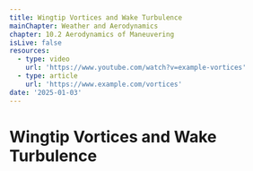 ```yaml
---
title: Wingtip Vortices and Wake Turbulence
mainChapter: Weather and Aerodynamics
chapter: 10.2 Aerodynamics of Maneuvering
isLive: false
resources:
  - type: video
    url: 'https://www.youtube.com/watch?v=example-vortices'
  - type: article
    url: 'https://www.example.com/vortices'
date: '2025-01-03'
---
```


# Wingtip Vortices and Wake Turbulence
